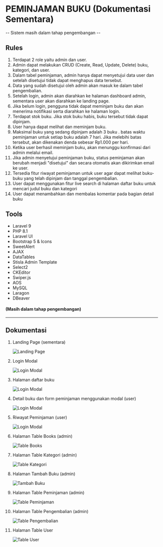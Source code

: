 # PEMINJAMAN BUKU (Dokumentasi Sementara)

-- Sistem masih dalam tahap pengembangan --

## Rules

1. Terdapat 2 role yaitu admin dan user.
2. Admin dapat melakukan CRUD (Create, Read, Update, Delete) buku, kategori, dan user.
3. Dalam tabel peminjaman, admin hanya dapat menyetujui data user dan setelah disetujui tidak dapat menghapus data tersebut.
4. Data yang sudah disetujui oleh admin akan masuk ke dalam tabel pengembalian.
5. Setelah login, admin akan diarahkan ke halaman dashboard admin, sementara user akan diarahkan ke landing page.
6. Jika belum login, pengguna tidak dapat meminjam buku dan akan menerima notifikasi serta diarahkan ke halaman login.
7. Terdapat stok buku. Jika stok buku habis, buku tersebut tidak dapat dipinjam.
8. User hanya dapat melihat dan meminjam buku.
9. Maksimal buku yang sedang dipinjam adalah 3 buku . batas waktu peminjaman untuk setiap buku adalah 7 hari. Jika melebihi batas tersebut, akan dikenakan denda sebesar Rp1.000 per hari.
10. Ketika user berhasil meminjam buku, akan menunggu konfirmasi dari admin melalui email.
11. Jika admin menyetujui peminjaman buku, status peminjaman akan berubah menjadi "disetujui" dan secara otomatis akan dikirimkan email ke user.
12. Tersedia fitur riwayat peminjaman untuk user agar dapat melihat buku-buku yang telah dipinjam dan tanggal pengembalian.
13. User dapat menggunakan fitur live search di halaman daftar buku untuk mencari judul buku dan kategori
13. User dapat menambahkan dan membalas komentar pada bagian detail buku

## Tools

- Laravel 9
- PHP 8.1
- Laravel UI
- Bootstrap 5 & Icons
- SweetAlert
- AJAX
- DataTables
- Stisla Admin Template
- Select2
- CKEditor
- Swiper.js
- AOS
- MySQL
- Laragon
- DBeaver

#### (Masih dalam tahap pengembangan)

---

## Dokumentasi

1. Landing Page (sementara)

   ![Landing Page](dokumentasi/landingpage#2.png)

2. Login Modal

   ![Login Modal](dokumentasi/login.png)

3. Halaman daftar buku

   ![Login Modal](dokumentasi/daftarbuku.png)

3. Detail buku dan form peminjaman menggunakan modal (user)

   ![Login Modal](dokumentasi/detail.png)

4. Riwayat Peminjaman (user)

   ![Login Modal](dokumentasi/riwayat2.png)

2. Halaman Table Books (admin)

   ![Table Books](dokumentasi/books.png)

3. Halaman Table Kategori (admin)

   ![Table Kategori](dokumentasi/kategori.png)

4. Halaman Tambah Buku (admin)

   ![Tambah Buku](dokumentasi/addbook.png)

5. Halaman Table Peminjaman (admin)

   ![Table Peminjaman](dokumentasi/peminjaman2.png)

6. Halaman Table Pengembalian (admin)

   ![Table Pengembalian](dokumentasi/pengembalian2.png)



8. Halaman Table User

   ![Table User](dokumentasi/user.png)
